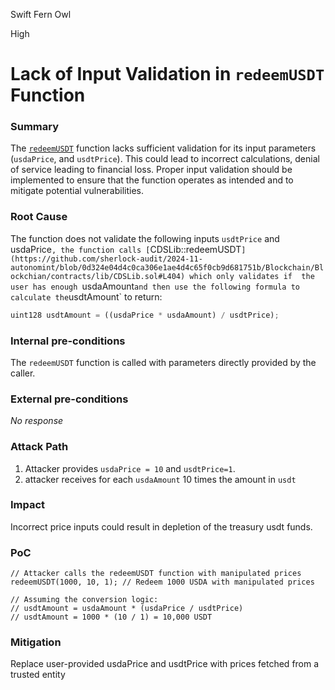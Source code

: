 Swift Fern Owl

High

# Lack of Input Validation in `redeemUSDT` Function

### Summary

The [`redeemUSDT`](https://github.com/sherlock-audit/2024-11-autonomint/blob/0d324e04d4c0ca306e1ae4d4c65f0cb9d681751b/Blockchain/Blockchian/contracts/Core_logic/CDS.sol#L511) function lacks sufficient validation for its input parameters (`usdaPrice`, and `usdtPrice`). This could lead to  incorrect calculations, denial of service leading to financial loss. Proper input validation should be implemented to ensure that the function operates as intended and to mitigate potential vulnerabilities.



### Root Cause

The function does not validate the following inputs `usdtPrice` and usdaPrice`, the function calls [`CDSLib::redeemUSDT`](https://github.com/sherlock-audit/2024-11-autonomint/blob/0d324e04d4c0ca306e1ae4d4c65f0cb9d681751b/Blockchain/Blockchian/contracts/lib/CDSLib.sol#L404) which only validates if  the user has enough `usdaAmount` and then use the following formula to calculate the `usdtAmount` to return:
```javascript
uint128 usdtAmount = ((usdaPrice * usdaAmount) / usdtPrice);
```


### Internal pre-conditions

The `redeemUSDT` function is called with parameters directly provided by the caller.

### External pre-conditions

_No response_

### Attack Path

1. Attacker provides `usdaPrice = 10` and `usdtPrice=1`.
2. attacker receives for each `usdaAmount` 10 times the amount in `usdt`

### Impact

 Incorrect price inputs could result in depletion of the treasury usdt funds.

### PoC

```solidity
// Attacker calls the redeemUSDT function with manipulated prices
redeemUSDT(1000, 10, 1); // Redeem 1000 USDA with manipulated prices

// Assuming the conversion logic:
// usdtAmount = usdaAmount * (usdaPrice / usdtPrice)
// usdtAmount = 1000 * (10 / 1) = 10,000 USDT
```

### Mitigation

Replace user-provided usdaPrice and usdtPrice with prices fetched from a trusted entity